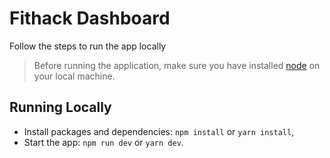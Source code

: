 # Fithack Dashboard

Follow the steps to run the app locally

> Before running the application, make sure you have installed [node](https://nodejs.org/en) on your local machine.

## Running Locally

- Install packages and dependencies: `npm install` or `yarn install`,
- Start the app: `npm run dev` or `yarn dev`.
